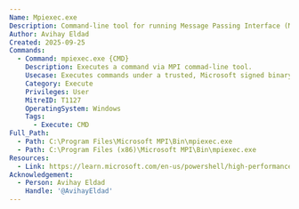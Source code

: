 ```yaml
---
Name: Mpiexec.exe
Description: Command-line tool for running Message Passing Interface (MPI) applications.
Author: Avihay Eldad
Created: 2025-09-25
Commands:
  - Command: mpiexec.exe {CMD}
    Description: Executes a command via MPI commad-line tool.
    Usecase: Executes commands under a trusted, Microsoft signed binary.
    Category: Execute
    Privileges: User
    MitreID: T1127
    OperatingSystem: Windows
    Tags:
      - Execute: CMD
Full_Path:
  - Path: C:\Program Files\Microsoft MPI\Bin\mpiexec.exe
  - Path: C:\Program Files (x86)\Microsoft MPI\Bin\mpiexec.exe
Resources:
  - Link: https://learn.microsoft.com/en-us/powershell/high-performance-computing/mpiexec
Acknowledgement:
  - Person: Avihay Eldad
    Handle: '@AvihayEldad'
---
```

